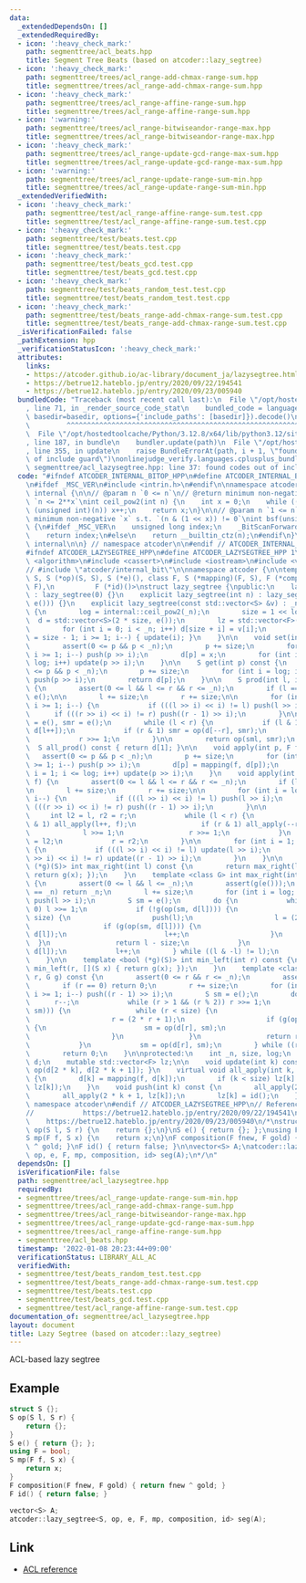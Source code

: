 ```yaml
---
data:
  _extendedDependsOn: []
  _extendedRequiredBy:
  - icon: ':heavy_check_mark:'
    path: segmenttree/acl_beats.hpp
    title: Segment Tree Beats (based on atcoder::lazy_segtree)
  - icon: ':heavy_check_mark:'
    path: segmenttree/trees/acl_range-add-chmax-range-sum.hpp
    title: segmenttree/trees/acl_range-add-chmax-range-sum.hpp
  - icon: ':heavy_check_mark:'
    path: segmenttree/trees/acl_range-affine-range-sum.hpp
    title: segmenttree/trees/acl_range-affine-range-sum.hpp
  - icon: ':warning:'
    path: segmenttree/trees/acl_range-bitwiseandor-range-max.hpp
    title: segmenttree/trees/acl_range-bitwiseandor-range-max.hpp
  - icon: ':heavy_check_mark:'
    path: segmenttree/trees/acl_range-update-gcd-range-max-sum.hpp
    title: segmenttree/trees/acl_range-update-gcd-range-max-sum.hpp
  - icon: ':warning:'
    path: segmenttree/trees/acl_range-update-range-sum-min.hpp
    title: segmenttree/trees/acl_range-update-range-sum-min.hpp
  _extendedVerifiedWith:
  - icon: ':heavy_check_mark:'
    path: segmenttree/test/acl_range-affine-range-sum.test.cpp
    title: segmenttree/test/acl_range-affine-range-sum.test.cpp
  - icon: ':heavy_check_mark:'
    path: segmenttree/test/beats.test.cpp
    title: segmenttree/test/beats.test.cpp
  - icon: ':heavy_check_mark:'
    path: segmenttree/test/beats_gcd.test.cpp
    title: segmenttree/test/beats_gcd.test.cpp
  - icon: ':heavy_check_mark:'
    path: segmenttree/test/beats_random_test.test.cpp
    title: segmenttree/test/beats_random_test.test.cpp
  - icon: ':heavy_check_mark:'
    path: segmenttree/test/beats_range-add-chmax-range-sum.test.cpp
    title: segmenttree/test/beats_range-add-chmax-range-sum.test.cpp
  _isVerificationFailed: false
  _pathExtension: hpp
  _verificationStatusIcon: ':heavy_check_mark:'
  attributes:
    links:
    - https://atcoder.github.io/ac-library/document_ja/lazysegtree.html
    - https://betrue12.hateblo.jp/entry/2020/09/22/194541
    - https://betrue12.hateblo.jp/entry/2020/09/23/005940
  bundledCode: "Traceback (most recent call last):\n  File \"/opt/hostedtoolcache/Python/3.12.8/x64/lib/python3.12/site-packages/onlinejudge_verify/documentation/build.py\"\
    , line 71, in _render_source_code_stat\n    bundled_code = language.bundle(stat.path,\
    \ basedir=basedir, options={'include_paths': [basedir]}).decode()\n          \
    \         ^^^^^^^^^^^^^^^^^^^^^^^^^^^^^^^^^^^^^^^^^^^^^^^^^^^^^^^^^^^^^^^^^^^^^^^^^^^^^^^^^\n\
    \  File \"/opt/hostedtoolcache/Python/3.12.8/x64/lib/python3.12/site-packages/onlinejudge_verify/languages/cplusplus.py\"\
    , line 187, in bundle\n    bundler.update(path)\n  File \"/opt/hostedtoolcache/Python/3.12.8/x64/lib/python3.12/site-packages/onlinejudge_verify/languages/cplusplus_bundle.py\"\
    , line 355, in update\n    raise BundleErrorAt(path, i + 1, \"found codes out\
    \ of include guard\")\nonlinejudge_verify.languages.cplusplus_bundle.BundleErrorAt:\
    \ segmenttree/acl_lazysegtree.hpp: line 37: found codes out of include guard\n"
  code: "#ifndef ATCODER_INTERNAL_BITOP_HPP\n#define ATCODER_INTERNAL_BITOP_HPP 1\n\
    \n#ifdef _MSC_VER\n#include <intrin.h>\n#endif\n\nnamespace atcoder {\n\nnamespace\
    \ internal {\n\n// @param n `0 <= n`\n// @return minimum non-negative `x` s.t.\
    \ `n <= 2**x`\nint ceil_pow2(int n) {\n    int x = 0;\n    while ((1U << x) <\
    \ (unsigned int)(n)) x++;\n    return x;\n}\n\n// @param n `1 <= n`\n// @return\
    \ minimum non-negative `x` s.t. `(n & (1 << x)) != 0`\nint bsf(unsigned int n)\
    \ {\n#ifdef _MSC_VER\n    unsigned long index;\n    _BitScanForward(&index, n);\n\
    \    return index;\n#else\n    return __builtin_ctz(n);\n#endif\n}\n\n} // namespace\
    \ internal\n\n} // namespace atcoder\n\n#endif // ATCODER_INTERNAL_BITOP_HPP\n\
    #ifndef ATCODER_LAZYSEGTREE_HPP\n#define ATCODER_LAZYSEGTREE_HPP 1\n\n#include\
    \ <algorithm>\n#include <cassert>\n#include <iostream>\n#include <vector>\n\n\
    // #include \"atcoder/internal_bit\"\n\nnamespace atcoder {\n\ntemplate <class\
    \ S, S (*op)(S, S), S (*e)(), class F, S (*mapping)(F, S), F (*composition)(F,\
    \ F),\n          F (*id)()>\nstruct lazy_segtree {\npublic:\n    lazy_segtree()\
    \ : lazy_segtree(0) {}\n    explicit lazy_segtree(int n) : lazy_segtree(std::vector<S>(n,\
    \ e())) {}\n    explicit lazy_segtree(const std::vector<S> &v) : _n(int(v.size()))\
    \ {\n        log = internal::ceil_pow2(_n);\n        size = 1 << log;\n      \
    \  d = std::vector<S>(2 * size, e());\n        lz = std::vector<F>(size, id());\n\
    \        for (int i = 0; i < _n; i++) d[size + i] = v[i];\n        for (int i\
    \ = size - 1; i >= 1; i--) { update(i); }\n    }\n\n    void set(int p, S x) {\n\
    \        assert(0 <= p && p < _n);\n        p += size;\n        for (int i = log;\
    \ i >= 1; i--) push(p >> i);\n        d[p] = x;\n        for (int i = 1; i <=\
    \ log; i++) update(p >> i);\n    }\n\n    S get(int p) const {\n        assert(0\
    \ <= p && p < _n);\n        p += size;\n        for (int i = log; i >= 1; i--)\
    \ push(p >> i);\n        return d[p];\n    }\n\n    S prod(int l, int r) const\
    \ {\n        assert(0 <= l && l <= r && r <= _n);\n        if (l == r) return\
    \ e();\n\n        l += size;\n        r += size;\n\n        for (int i = log;\
    \ i >= 1; i--) {\n            if (((l >> i) << i) != l) push(l >> i);\n      \
    \      if (((r >> i) << i) != r) push((r - 1) >> i);\n        }\n\n        S sml\
    \ = e(), smr = e();\n        while (l < r) {\n            if (l & 1) sml = op(sml,\
    \ d[l++]);\n            if (r & 1) smr = op(d[--r], smr);\n            l >>= 1;\n\
    \            r >>= 1;\n        }\n\n        return op(sml, smr);\n    }\n\n  \
    \  S all_prod() const { return d[1]; }\n\n    void apply(int p, F f) {\n     \
    \   assert(0 <= p && p < _n);\n        p += size;\n        for (int i = log; i\
    \ >= 1; i--) push(p >> i);\n        d[p] = mapping(f, d[p]);\n        for (int\
    \ i = 1; i <= log; i++) update(p >> i);\n    }\n    void apply(int l, int r, F\
    \ f) {\n        assert(0 <= l && l <= r && r <= _n);\n        if (l == r) return;\n\
    \n        l += size;\n        r += size;\n\n        for (int i = log; i >= 1;\
    \ i--) {\n            if (((l >> i) << i) != l) push(l >> i);\n            if\
    \ (((r >> i) << i) != r) push((r - 1) >> i);\n        }\n\n        {\n       \
    \     int l2 = l, r2 = r;\n            while (l < r) {\n                if (l\
    \ & 1) all_apply(l++, f);\n                if (r & 1) all_apply(--r, f);\n   \
    \             l >>= 1;\n                r >>= 1;\n            }\n            l\
    \ = l2;\n            r = r2;\n        }\n\n        for (int i = 1; i <= log; i++)\
    \ {\n            if (((l >> i) << i) != l) update(l >> i);\n            if (((r\
    \ >> i) << i) != r) update((r - 1) >> i);\n        }\n    }\n\n    template <bool\
    \ (*g)(S)> int max_right(int l) const {\n        return max_right(l, [](S x) {\
    \ return g(x); });\n    }\n    template <class G> int max_right(int l, G g) const\
    \ {\n        assert(0 <= l && l <= _n);\n        assert(g(e()));\n        if (l\
    \ == _n) return _n;\n        l += size;\n        for (int i = log; i >= 1; i--)\
    \ push(l >> i);\n        S sm = e();\n        do {\n            while (l % 2 ==\
    \ 0) l >>= 1;\n            if (!g(op(sm, d[l]))) {\n                while (l <\
    \ size) {\n                    push(l);\n                    l = (2 * l);\n  \
    \                  if (g(op(sm, d[l]))) {\n                        sm = op(sm,\
    \ d[l]);\n                        l++;\n                    }\n              \
    \  }\n                return l - size;\n            }\n            sm = op(sm,\
    \ d[l]);\n            l++;\n        } while ((l & -l) != l);\n        return _n;\n\
    \    }\n\n    template <bool (*g)(S)> int min_left(int r) const {\n        return\
    \ min_left(r, [](S x) { return g(x); });\n    }\n    template <class G> int min_left(int\
    \ r, G g) const {\n        assert(0 <= r && r <= _n);\n        assert(g(e()));\n\
    \        if (r == 0) return 0;\n        r += size;\n        for (int i = log;\
    \ i >= 1; i--) push((r - 1) >> i);\n        S sm = e();\n        do {\n      \
    \      r--;\n            while (r > 1 && (r % 2)) r >>= 1;\n            if (!g(op(d[r],\
    \ sm))) {\n                while (r < size) {\n                    push(r);\n\
    \                    r = (2 * r + 1);\n                    if (g(op(d[r], sm)))\
    \ {\n                        sm = op(d[r], sm);\n                        r--;\n\
    \                    }\n                }\n                return r + 1 - size;\n\
    \            }\n            sm = op(d[r], sm);\n        } while ((r & -r) != r);\n\
    \        return 0;\n    }\n\nprotected:\n    int _n, size, log;\n    mutable std::vector<S>\
    \ d;\n    mutable std::vector<F> lz;\n\n    void update(int k) const { d[k] =\
    \ op(d[2 * k], d[2 * k + 1]); }\n    virtual void all_apply(int k, F f) const\
    \ {\n        d[k] = mapping(f, d[k]);\n        if (k < size) lz[k] = composition(f,\
    \ lz[k]);\n    }\n    void push(int k) const {\n        all_apply(2 * k, lz[k]);\n\
    \        all_apply(2 * k + 1, lz[k]);\n        lz[k] = id();\n    }\n};\n} //\
    \ namespace atcoder\n#endif // ATCODER_LAZYSEGTREE_HPP\n// Reference: https://atcoder.github.io/ac-library/document_ja/lazysegtree.html\n\
    //            https://betrue12.hateblo.jp/entry/2020/09/22/194541\n//        \
    \    https://betrue12.hateblo.jp/entry/2020/09/23/005940\n/*\nstruct S {};\nS\
    \ op(S l, S r) {\n    return {};\n}\nS e() { return {}; };\nusing F = bool;\n\
    S mp(F f, S x) {\n    return x;\n}\nF composition(F fnew, F gold) { return fnew\
    \ ^ gold; }\nF id() { return false; }\n\nvector<S> A;\natcoder::lazy_segtree<S,\
    \ op, e, F, mp, composition, id> seg(A);\n*/\n"
  dependsOn: []
  isVerificationFile: false
  path: segmenttree/acl_lazysegtree.hpp
  requiredBy:
  - segmenttree/trees/acl_range-update-range-sum-min.hpp
  - segmenttree/trees/acl_range-add-chmax-range-sum.hpp
  - segmenttree/trees/acl_range-bitwiseandor-range-max.hpp
  - segmenttree/trees/acl_range-update-gcd-range-max-sum.hpp
  - segmenttree/trees/acl_range-affine-range-sum.hpp
  - segmenttree/acl_beats.hpp
  timestamp: '2022-01-08 20:23:44+09:00'
  verificationStatus: LIBRARY_ALL_AC
  verifiedWith:
  - segmenttree/test/beats_random_test.test.cpp
  - segmenttree/test/beats_range-add-chmax-range-sum.test.cpp
  - segmenttree/test/beats.test.cpp
  - segmenttree/test/beats_gcd.test.cpp
  - segmenttree/test/acl_range-affine-range-sum.test.cpp
documentation_of: segmenttree/acl_lazysegtree.hpp
layout: document
title: Lazy Segtree (based on atcoder::lazy_segtree)
---
```


ACL-based lazy segtree

## Example

```cpp
struct S {};
S op(S l, S r) {
    return {};
}
S e() { return {}; };
using F = bool;
S mp(F f, S x) {
    return x;
}
F composition(F fnew, F gold) { return fnew ^ gold; }
F id() { return false; }

vector<S> A;
atcoder::lazy_segtree<S, op, e, F, mp, composition, id> seg(A);
```

## Link

- [ACL reference](https://atcoder.github.io/ac-library/production/document_ja/lazysegtree.html)
